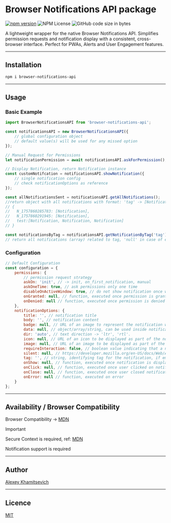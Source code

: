 # Browser Notifications API package 
[![npm version](https://badge.fury.io/js/browser-notifications-api.svg)](https://badge.fury.io/js/browser-notifications-api)
![NPM License](https://img.shields.io/npm/l/browser-notifications-api)
![GitHub code size in bytes](https://img.shields.io/github/languages/code-size/facetrollex/browser-notifications-api)

A lightweight wrapper for the native Browser Notifications API. Simplifies permission requests and notification display with a consistent, cross-browser interface. Perfect for PWAs, Alerts and User Engagement features.

---

## Installation

```bash
npm i browser-notifications-api
```

---
## Usage

###  Basic Example
```javascript
import BrowserNotificationsAPI from 'browser-notifications-api';

const notificationsAPI = new BrowserNotificationsAPI({
    // global configuration object
    // default value(s) will be used for any missed option
});

// Manual Request for Permissions
let notificationPermission = await notificationsAPI.askForPermission();

// Display Notification, return Notification instance
const customNotifcation = notificationsAPI.showNotification({
    // single notification config
    // check notificationOptions as reference
});

const allNotificationsSent = notificationsAPI.getAllNotifications();
//return object with all notifications with format: 'tag' -> [Notification, ... ]
// { 
//   N_1757860285783: [Notification],
//   N_1757860291945: [Notification],
//   test:[Notification, Notification, Notification]
// }

const notificationsByTag = notificationsAPI.getNotificationByTag('tag');
// return all notifications (array) related to tag, 'null' in case of empty result.
```

### Configuration
```javascript
// Default Configuration
const configuration = {
    permissions: {
        // permission request strategy
        askOn: 'init', // -> init, on_first_notification, manual
        askOneTime: true, // ask permissions only one time
        disableOnActiveWindow: true, // do not show notification once window is active
        onGranted: null, // function, executed once permission is granted
        onDenied: null // function, executed once permission is denied
    },
    notificationOptions: {
        title: '', // notification title
        body: '', // notification content
        badge: null, // URL of an image to represent the notification when there is not enough space to display the notification itself
        data: null, // object/array/string, can be used inside notification actions (click/close/etc)
        dir: 'auto', // text direction -> 'ltr', 'rtl'.
        icon: null, // URL of an icon to be displayed as part of the notification
        image: null, // URL of an image to be displayed as part of the notification
        requireInteraction: false, // boolean value indicating that a notification should remain active until the user clicks or dismisses it, rather than closing automatically
        silent: null, // https://developer.mozilla.org/en-US/docs/Web/API/Notification/silent
        tag: '', // string, identifying tag for the notification, if empty 'N_timestamp' will be used by default
        onShow: null, // function, executed once notification is displayed
        onClick: null, // function, executed once user clicked on notification 
        onClose: null, // function, executed once user closed notification
        onError: null // function, executed on error
    }
};
```

---

## Availability / Browser Compatibility
Browser Compatibility -> [MDN](https://developer.mozilla.org/en-US/docs/Web/API/Notification#browser_compatibility)

> [!IMPORTANT]
>Secure Context is required, ref: [MDN](https://developer.mozilla.org/en-US/docs/Web/Security/Secure_Contexts)
>
>Notification support is required

---

## Author
[Alexey Khamitsevich](mailto:alexey.khamitsevich@gmail.com)

---

## Licence
[MIT](LICENSE)

